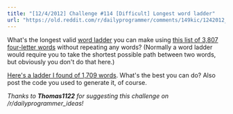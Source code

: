 ```yaml
---
title: "[12/4/2012] Challenge #114 [Difficult] Longest word ladder"
url: "https://old.reddit.com/r/dailyprogrammer/comments/149kic/1242012_challenge_114_difficult_longest_word/"
---
```


What's the longest valid [word ladder](http://www.reddit.com/r/dailyprogrammer/comments/149kec/1242012_challenge_114_easy_word_ladder_steps/) you can make using [this list of 3,807 four-letter words](http://pastebin.com/zY4Xt7iB) without repeating any words? (Normally a word ladder would require you to take the shortest possible path between two words, but obviously you don't do that here.)

[Here's a ladder I found of 1,709 words](http://pastebin.com/DgeX0CTC). What's the best you can do? Also post the code you used to generate it, of course.

_Thanks to **Thomas1122** for suggesting this challenge on /r/dailyprogrammer_ideas!_